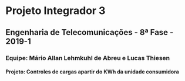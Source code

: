 # Projeto Integrador 3

## Engenharia de Telecomunicações - 8ª Fase - 2019-1

### Equipe: Mário Allan Lehmkuhl de Abreu e Lucas Thiesen 

#### Projeto: Controles de cargas apartir do KWh da unidade consumidora
